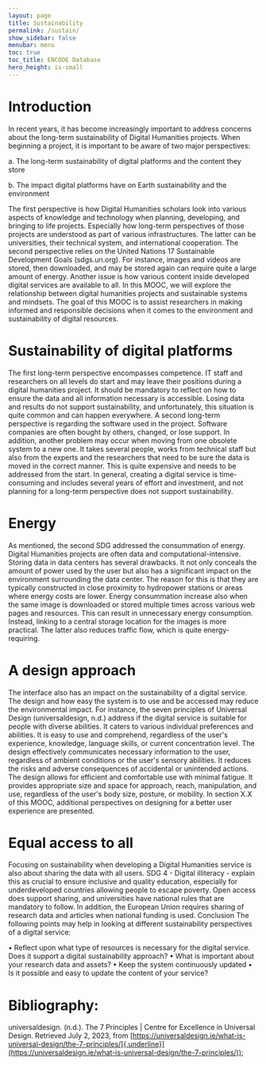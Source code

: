 ```yaml
---
layout: page
title: Sustainability
permalink: /sustain/
show_sidebar: false
menubar: menu
toc: true
toc_title: ENCODE Database
hero_height: is-small
---
```



# Introduction

In recent years, it has become increasingly important to address concerns about the long-term sustainability of Digital Humanities projects. When beginning a project, it is important to be aware of two major perspectives:

a.	The long-term sustainability of digital platforms and the content they store

b.	The impact digital platforms have on Earth sustainability and the environment

The first perspective is how Digital Humanities scholars look into various aspects of knowledge and technology when planning, developing, and bringing to life projects. Especially how long-term perspectives of those projects are understood as part of various infrastructures. The latter can be universities, their technical system, and international cooperation. The second perspective relies on the United Nations 17 Sustainable Development Goals (sdgs.un.org). For instance, images and videos are stored, then downloaded, and may be stored again can require quite a large amount of energy. Another issue is how various content inside developed digital services are available to all. In this MOOC, we will explore the relationship between digital humanities projects and sustainable systems and mindsets. The goal of this MOOC is to assist researchers in making informed and responsible decisions when it comes to the environment and sustainability of digital resources.

# Sustainability of digital platforms

The first long-term perspective encompasses competence. IT staff and researchers on all levels do start and may leave their positions during a digital humanities project. It should be mandatory to reflect on how to ensure the data and all information necessary is accessible. Losing data and results do not support sustainability, and unfortunately, this situation is quite common and can happen everywhere. A second long-term perspective is regarding the software used in the project. Software companies are often bought by others, changed, or lose support. In addition, another problem may occur when moving from one obsolete system to a new one. It takes several people, works from technical staff but also from the experts and the researchers that need to be sure the data is moved in the correct manner. This is quite expensive and needs to be addressed from the start. In general, creating a digital service is time-consuming and includes several years of effort and investment, and not planning for a long-term perspective does not support sustainability.

# Energy 

As mentioned, the second SDG addressed the consummation of energy. Digital Humanities projects are often data and computational-intensive. Storing data in data centers has several drawbacks. It not only conceals the amount of power used by the user but also has a significant impact on the environment surrounding the data center. The reason for this is that they are typically constructed in close proximity to hydropower stations or areas where energy costs are lower. Energy consummation increase also when the same image is downloaded or stored multiple times across various web pages and resources. This can result in unnecessary energy consumption. Instead, linking to a central storage location for the images is more practical. The latter also reduces traffic flow, which is quite energy-requiring.

# A design approach

The interface also has an impact on the sustainability of a digital service. The design and how easy the system is to use and be accessed may reduce the environmental impact. For instance, the seven principles of Universal Design (universaldesign, n.d.) address if the digital service is suitable for people with diverse abilities. It caters to various individual preferences and abilities. It is easy to use and comprehend, regardless of the user's experience, knowledge, language skills, or current concentration level. The design effectively communicates necessary information to the user, regardless of ambient conditions or the user's sensory abilities. It reduces the risks and adverse consequences of accidental or unintended actions. The design allows for efficient and comfortable use with minimal fatigue. It provides appropriate size and space for approach, reach, manipulation, and use, regardless of the user's body size, posture, or mobility. In section X.X of this MOOC, additional perspectives on designing for a better user experience are presented.

# Equal access to all

Focusing on sustainability when developing a Digital Humanities service is also about sharing the data with all users. SDG 4 - Digital illiteracy - explain this as crucial to ensure inclusive and quality education, especially for underdeveloped countries allowing people to escape poverty. Open access does support sharing, and universities have national rules that are mandatory to follow. In addition, the European Union requires sharing of research data and articles when national funding is used.
Conclusion
The following points may help in looking at different sustainability perspectives of a digital service:

•	Reflect upon what type of resources is necessary for the digital service. Does it support a digital sustainability approach? 
•	What is important about your research data and assets? 
•	Keep the system continuously updated
•	Is it possible and easy to update the content of your service?

# Bibliography:

universaldesign. (n.d.). The 7 Principles | Centre for Excellence in Universal Design. Retrieved July 2, 2023, from [https://universaldesign.ie/what-is-universal-design/the-7-principles/]{.underline}](https://universaldesign.ie/what-is-universal-design/the-7-principles/));
